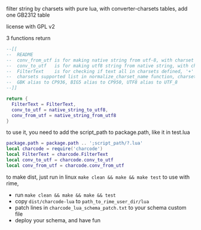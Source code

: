 filter string by charsets with pure lua, with converter-charsets tables, add one GB2312 table

license with GPL v2

3 functions return 

```lua
--[[
--  README
--  conv_from_utf is for making native string from utf-8, with charset defined
--  conv_to_utf   is for making utf8 string from native string, with charset defined
--  FilterText    is for checking if text all in charsets defined, '+' to make more than one charset
--  charsets supported list in normalize_charset_name function, charset_names, case insensitive
--  GBK alias to CP936, BIG5 alias to CP950, UTF8 alias to UTF_8
--]]

return {
  FilterText = FilterText,
  conv_to_utf = native_string_to_utf8,
  conv_from_utf = native_string_from_utf8
}
```

to use it, you need to add the script_path to package.path, like it in test.lua

```lua
package.path = package.path .. ';script_path/?.lua'
local charcode = require('charcode')
local FilterText = charcode.FilterText
local conv_to_utf = charcode.conv_to_utf
local conv_from_utf = charcode.conv_from_utf
```

to make dist, just run in linux ` make clean && make && make test `
to use with rime, 
- run `make clean && make && make && test`
- copy `dist/charcode-lua` to `path_to_rime_user_dir/lua`
- patch lines in `charcode_lua_schema_patch.txt` to your schema custom file
- deploy your schema, and have fun
